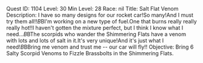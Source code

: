 Quest ID: 1104
Level: 30
Min Level: 28
Race: nil
Title: Salt Flat Venom
Description: I have so many designs for our rocket car!So many!And I must try them all!!$B$BI'm working on a new type of fuel.One that burns really really really hot!!I haven't gotten the mixture perfect, but I think I know what I need...$B$BThe scorpids who wander the Shimmering Flats have a venom with lots and lots of salt in it.It's very unique!And it's just what I need!$B$BBring me venom and trust me -- our car will fly!!
Objective: Bring 6 Salty Scorpid Venoms to Fizzle Brassbolts in the Shimmering Flats.
